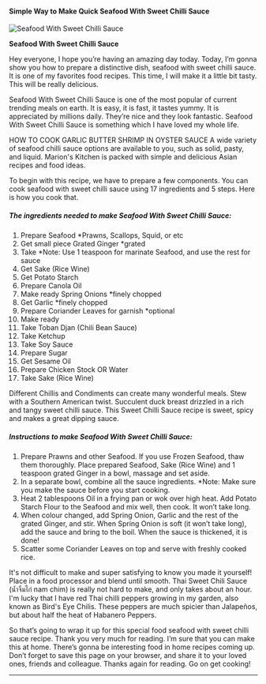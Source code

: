             

#### Simple Way to Make Quick Seafood With Sweet Chilli Sauce

![Seafood With Sweet Chilli Sauce](https://img-global.cpcdn.com/recipes/395c23fbf48cf875/751x532cq70/seafood-with-sweet-chilli-sauce-recipe-main-photo.jpg)

**Seafood With Sweet Chilli Sauce**

Hey everyone, I hope you’re having an amazing day today. Today, I’m gonna show you how to prepare a distinctive dish, seafood with sweet chilli sauce. It is one of my favorites food recipes. This time, I will make it a little bit tasty. This will be really delicious.

Seafood With Sweet Chilli Sauce is one of the most popular of current trending meals on earth. It is easy, it is fast, it tastes yummy. It is appreciated by millions daily. They’re nice and they look fantastic. Seafood With Sweet Chilli Sauce is something which I have loved my whole life.

HOW TO COOK GARLIC BUTTER SHRIMP IN OYSTER SAUCE A wide variety of seafood chilli sauce options are available to you, such as solid, pasty, and liquid. Marion's Kitchen is packed with simple and delicious Asian recipes and food ideas.

To begin with this recipe, we have to prepare a few components. You can cook seafood with sweet chilli sauce using 17 ingredients and 5 steps. Here is how you cook that.

##### The ingredients needed to make Seafood With Sweet Chilli Sauce:

1.  Prepare Seafood \*Prawns, Scallops, Squid, or etc
2.  Get small piece Grated Ginger \*grated
3.  Take \*Note: Use 1 teaspoon for marinate Seafood, and use the rest for sauce
4.  Get Sake (Rice Wine)
5.  Get Potato Starch
6.  Prepare Canola Oil
7.  Make ready Spring Onions \*finely chopped
8.  Get Garlic \*finely chopped
9.  Prepare Coriander Leaves for garnish \*optional
10.  Make ready <Sauce>
11.  Take Toban Djan (Chili Bean Sauce)
12.  Take Ketchup
13.  Take Soy Sauce
14.  Prepare Sugar
15.  Get Sesame Oil
16.  Prepare Chicken Stock OR Water
17.  Take Sake (Rice Wine)

Different Chillis and Condiments can create many wonderful meals. Stew with a Southern American twist. Succulent duck breast drizzled in a rich and tangy sweet chilli sauce. This Sweet Chilli Sauce recipe is sweet, spicy and makes a great dipping sauce.

##### Instructions to make Seafood With Sweet Chilli Sauce:

1.  Prepare Prawns and other Seafood. If you use Frozen Seafood, thaw them thoroughly. Place prepared Seafood, Sake (Rice Wine) and 1 teaspoon grated Ginger in a bowl, massage and set aside.
2.  In a separate bowl, combine all the sauce ingredients. \*Note: Make sure you make the sauce before you start cooking.
3.  Heat 2 tablespoons Oil in a frying pan or wok over high heat. Add Potato Starch Flour to the Seafood and mix well, then cook. It won’t take long.
4.  When colour changed, add Spring Onion, Garlic and the rest of the grated Ginger, and stir. When Spring Onion is soft (it won’t take long), add the sauce and bring to the boil. When the sauce is thickened, it is done!
5.  Scatter some Coriander Leaves on top and serve with freshly cooked rice.

It's not difficult to make and super satisfying to know you made it yourself! Place in a food processor and blend until smooth. Thai Sweet Chili Sauce (น้ำจิ้มไก่ nam chim) is really not hard to make, and only takes about an hour. I'm lucky that I have red Thai chilli peppers growing in my garden, also known as Bird's Eye Chilis. These peppers are much spicier than Jalapeños, but about half the heat of Habanero Peppers.

So that’s going to wrap it up for this special food seafood with sweet chilli sauce recipe. Thank you very much for reading. I’m sure that you can make this at home. There’s gonna be interesting food in home recipes coming up. Don’t forget to save this page on your browser, and share it to your loved ones, friends and colleague. Thanks again for reading. Go on get cooking!

* * *